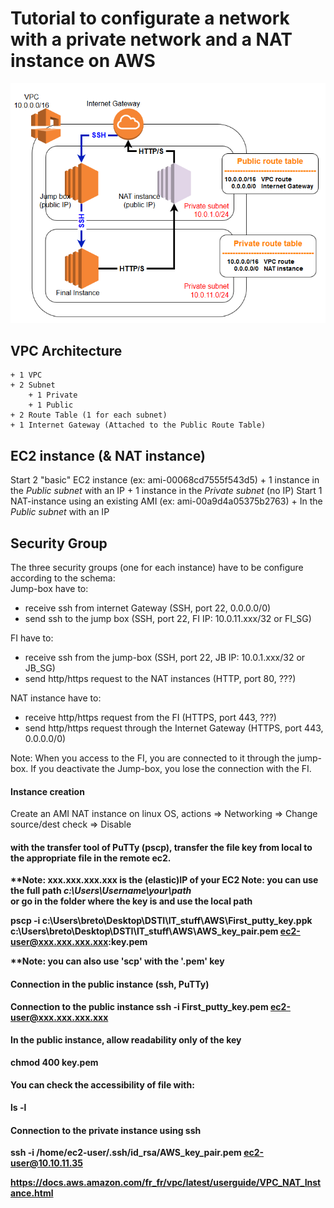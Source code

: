Tutorial to configurate a network with a private network and a NAT instance on AWS
===================================

![Architecture](https://github.com/Cyril-Basquin/AWS/blob/master/Tutorials/Images/VPC_with_NAT_instance_JumpBox_FI.png)

## VPC Architecture
    + 1 VPC
    + 2 Subnet
        + 1 Private
        + 1 Public
    + 2 Route Table (1 for each subnet)
    + 1 Internet Gateway (Attached to the Public Route Table)


## EC2 instance (& NAT instance)
Start 2 "basic" EC2 instance (ex: ami-00068cd7555f543d5)
    + 1 instance in the *Public subnet* with an IP
    + 1 instance in the *Private subnet* (no IP)
Start 1 NAT-instance using an existing AMI (ex: ami-00a9d4a05375b2763)
    + In the *Public subnet* with an IP

## Security Group
The three security groups (one for each instance) have to be configure according to the schema:  
Jump-box have to:
  - receive ssh from internet Gateway (SSH, port 22, 0.0.0.0/0)
  - send ssh to the jump box (SSH, port 22, FI IP: 10.0.11.xxx/32 or FI_SG)

FI have to:
  - receive ssh from the jump-box (SSH, port 22, JB IP: 10.0.1.xxx/32 or JB_SG)
  - send http/https request to the NAT instances (HTTP, port 80, ???)

NAT instance have to:
  - receive http/https request from the FI (HTTPS, port 443, ???)
  - send http/https request through the Internet Gateway (HTTPS, port 443, 0.0.0.0/0)

Note: When you access to the FI, you are connected to it through the jump-box. If you deactivate the Jump-box, you lose the connection with the FI.


#### Instance creation
Create an AMI NAT  instance on linux OS, actions => Networking => Change source/dest check => Disable


#### with the transfer tool of PuTTy (pscp), transfer the file key from local to the appropriate <b>file<b> in the remote ec2.  
**Note: xxx.xxx.xxx.xxx is the (elastic)IP of your EC2
**Note: you can use the full path _c:\Users\Username\your\path_  
        or go in the folder where the key is and use the local path**

pscp -i c:\Users\breto\Desktop\DSTI\IT_stuff\AWS\First_putty_key.ppk c:\Users\breto\Desktop\DSTI\IT_stuff\AWS\AWS_key_pair.pem ec2-user@xxx.xxx.xxx.xxx:key.pem

**Note: you can also use 'scp' with the '.pem' key


#### Connection in the public instance (ssh, PuTTy)
Connection to the public instance
ssh -i First_putty_key.pem ec2-user@xxx.xxx.xxx.xxx


#### In the public instance, allow readability only of the key
chmod 400 key.pem  

#### You can check the accessibility of file with:
ls -l

#### Connection to the private instance using ssh
ssh -i /home/ec2-user/.ssh/id_rsa/AWS_key_pair.pem ec2-user@10.10.11.35


https://docs.aws.amazon.com/fr_fr/vpc/latest/userguide/VPC_NAT_Instance.html
